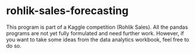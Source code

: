 # rohlik-sales-forecasting



This program is part of a Kaggle competition (Rohlik Sales). All the pandas programs are not yet fully formulated and need further work. However, if you want to take some ideas from the data analytics workbook, feel free to do so.
